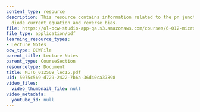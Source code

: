 ```yaml
---
content_type: resource
description: This resource contains information related to the pn junction diode,
  diode current equation and reverse bias.
file: https://ol-ocw-studio-app-qa.s3.amazonaws.com/courses/6-012-microelectronic-devices-and-circuits-spring-2009/5075c569d72924227b6a36d40ca37898_MIT6_012S09_lec15.pdf
file_type: application/pdf
learning_resource_types:
- Lecture Notes
ocw_type: OCWFile
parent_title: Lecture Notes
parent_type: CourseSection
resourcetype: Document
title: MIT6_012S09_lec15.pdf
uid: 5075c569-d729-2422-7b6a-36d40ca37898
video_files:
  video_thumbnail_file: null
video_metadata:
  youtube_id: null
---
```

